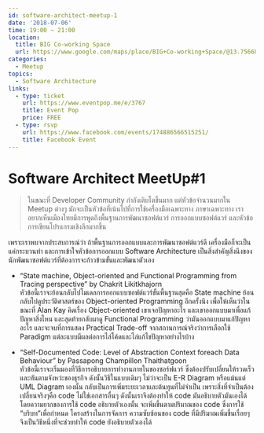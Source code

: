 ```yaml
---
id: software-architect-meetup-1
date: '2018-07-06'
time: 19:00 ~ 21:00
location:
  title: BIG Co-working Space
  url: https://www.google.com/maps/place/BIG+Co-working+Space/@13.7566867,100.571952,15z/data=!4m5!3m4!1s0x0:0xf2124609ad0be030!8m2!3d13.7566867!4d100.571952
categories:
  - Meetup
topics:
  - Software Architecture
links:
  - type: ticket
    url: https://www.eventpop.me/e/3767
    title: Event Pop
    price: FREE
  - type: rsvp
    url: https://www.facebook.com/events/174886566515251/
    title: Facebook Event
---
```


# Software Architect MeetUp#1

> ในขณะที่ Developer Community กำลังเติบโตขึ้นมาก แต่หัวข้อจำนวนมากใน Meetup ต่างๆ มักจะเป็นหัวข้อที่เน้นไปที่การใช้เครื่องมือเฉพาะทาง ภาษาเฉพาะทาง เราอยากเห็นเมืองไทยมีการพูดถึงพื้นฐานการพัฒนาซอฟต์แวร์ การออกแบบซอฟต์แวร์ และหัวข้อการเขียนโปรแกรมเชิงลึกมากขึ้น

เพราะเราพบจากประสบการณ์ว่า ถ้าพื้นฐานการออกแบบและการพัฒนาซอฟต์แวร์ดี เครื่องมือก็จะเป็นแค่กระบวนท่า และการเข้าใจหัวข้อการออกแบบ Software Architecture เป็นสิ่งสำคัญสิ่งนึงของนักพัฒนาซอฟต์แวร์ที่ต้องการจะก้าวข้ามขั้นและพัฒนาตัวเอง

* “State machine, Object-oriented and Functional Programming from Tracing perspective” by Chakrit Likitkhajorn \
  หัวข้อนี้เราจะย้อนกลับไปโมเดลการออกแบบซอฟต์แวร์ขั้นพื้นฐานสุดคือ State machine ย้อนกลับไปดูประวัติศาสตร์ของ Object-oriented Programming อีกครั้งนึง เพื่อให้เห็นว่าในขณะที่ Alan Kay คิดเรื่อง Object-oriented เขาเจอปัญหาอะไร และเขาออกแบบมาเพื่อแก้ปัญหาสิ่งไหน และสุดท้ายกลับมาดู Functional Programming ว่ามันออกแบบมาแก้ปัญหาอะไร และจะจบที่การแสดง Practical Trade-off จากสถานการณ์จริงว่าการเลือกใช้ Paradigm แต่ละแบบมีผลต่อการไล่โค้ดและไล่แก้ไขปัญหาอย่างไรบ้าง

* “Self-Documented Code: Level of Abstraction Context foreach Data Behaviour” by Passapong Champillon Thaithatgoon \
  หัวข้อนี้เราจะเริ่มมองที่วิธีการอธิบายการทำงานภายในของซอร์ฟแวร์ ซึ่งต้องปรับเปลี่ยนให้รวดเร็ว และทันตามจังหว่ะของธุรกิจ ดังนั้นวิธีในแบบเดิมๆ ไม่ว่าจะเป็น E-R Diagram หรือแม้นแต่ UML Diagram เองนั้น กลับเป็นการเพิ่มระยะเวลาและต้นทุนที่ไม่จำเป็น เพราะสิ่งที่จำเป็นต้องเปลี่ยนจริงๆคือ code ไม่ใช่เอกสารอื่นๆ ดังนั้นเราจึงต้องทำให้ code มันอธิบายตัวมันเองได้ โดยความยากของการใช้ code อธิบายตัวเองนั้น จะเพิ่มขึ้นตามปริมาณของ code ซึ่งการใช้ “บริบท”เพื่อกำหนด โครงสร้างในการจัดการ ความซับซ้อนของ code ที่มีปริมาณเพิ่มขึ้นเรื่อยๆ จึงเป็นวิธีหนึ่งที่จะช่วยทำให้ code ยังอธิบายตัวเองได้
